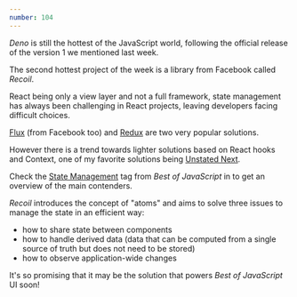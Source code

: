 ```yaml
---
number: 104
---
```


_Deno_ is still the hottest of the JavaScript world, following the official release of the version 1 we mentioned last week.

The second hottest project of the week is a library from Facebook called _Recoil_.

React being only a view layer and not a full framework, state management has always been challenging in React projects, leaving developers facing difficult choices.

[Flux](https://facebook.github.io/flux/) (from Facebook too) and [Redux](https://redux.js.org/) are two very popular solutions.

However there is a trend towards lighter solutions based on React hooks and Context, one of my favorite solutions being [Unstated Next](https://github.com/jamiebuilds/unstated-next).

Check the [State Management](https://bestofjs.org/projects?tags=state) tag from _Best of JavaScript_ in to get an overview of the main contenders.

_Recoil_ introduces the concept of "atoms" and aims to solve three issues to manage the state in an efficient way:

- how to share state between components
- how to handle derived data (data that can be computed from a single source of truth but does not need to be stored)
- how to observe application-wide changes

It's so promising that it may be the solution that powers _Best of JavaScript_ UI soon!
